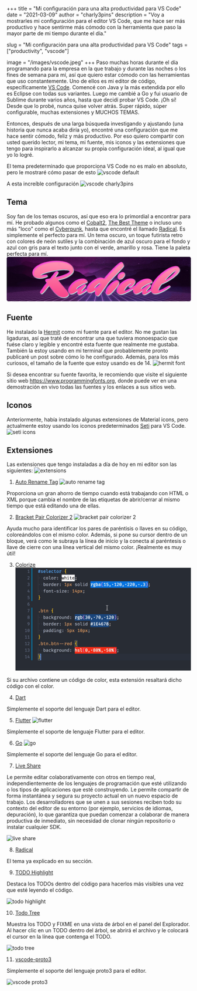 +++
title = "Mi configuración para una alta productividad para VS Code"
date = "2021-03-09"
author = "charly3pins"
description = "Voy a mostrarles mi configuración para el editor VS Code, que me hace ser más productivo y hace sentirme más cómodo con la herramienta que paso la mayor parte de mi tiempo durante el día."

slug = "Mi configuración para una alta productividad para VS Code"
tags = ["productivity", "vscode"]

image = "/images/vscode.jpeg"
+++
Paso muchas horas durante el día programando para la empresa en la que trabajo y durante las noches o los fines de semana para mí, así que quiero estar cómodo con las herramientas que uso constantemente. Uno de ellos es mi editor de código, específicamente [VS Code](https://code.visualstudio.com/). Comencé con Java y la más extendida por ello es Eclipse con todas sus variantes. Luego me cambié a Go y fui usuario de Sublime durante varios años, hasta que decidí probar VS Code. ¡Oh sí! Desde que lo probé, nunca quise volver atrás. Super rápido, súper configurable, muchas extensiones y MUCHOS TEMAS.

Entonces, después de una larga búsqueda investigando y ajustando (una historia que nunca acaba diría yo), encontré una configuración que me hace sentir cómodo, feliz y más productivo. Por eso quiero compartir con usted querido lector, mi tema, mi fuente, mis iconos y las extensiones que tengo para inspirarlo a alcanzar su propia configuración ideal, al igual que yo lo logré.

El tema predeterminado que proporciona VS Code no es malo en absoluto, pero le mostraré cómo pasar de esto
![vscode default](/images/productivity-setup-vscode/vscode-default.jpeg)

A esta increíble configuración
![vscode charly3pins](/images/productivity-setup-vscode/vscode-charly3pins.jpeg)

## Tema
Soy fan de los temas oscuros, así que eso era lo primordial a encontrar para mí. He probado algunos como el [Cobalt2](https://marketplace.visualstudio.com/items?itemName=wesbos.theme-cobalt2), [The Best Theme](https://marketplace.visualstudio.com/items?itemName=kohlbachjan.the-best-theme) o incluso uno más "loco" como el [Cyberpunk](https://marketplace.visualstudio.com/items?itemName=max-SS.cyberpunk), hasta que encontré el llamado [Radical](https://github.com/DHedgecock/radical-vscode/). Es simplemente el perfecto para mí. Un tema oscuro, un toque futirista retro con colores de neón sutiles y la combinación de azul oscuro para el fondo y azul con gris para el texto junto con el verde, amarillo y rosa. Tiene la paleta perfecta para mí.
![radical theme](https://raw.githubusercontent.com/DHedgecock/radical-vscode/master/assets/banner.png)

## Fuente
He instalado la [Hermit](https://github.com/pcaro90/hermit) como mi fuente para el editor. No me gustan las ligaduras, así que traté de encontrar una que tuviera  monoespacio que fuése claro y legible y encontré esta fuente que realmente me gustaba. También la estoy usando en mi terminal que probablemente pronto publicaré un post sobre cómo lo he configurado. Además, para los más curiosos, el tamaño de la fuente que estoy usando es de 14.
![hermit font](/images/productivity-setup-vscode/hermit-font.jpeg)

Si desea encontrar su fuente favorita, le recomiendo que visite el siguiente sitio web https://www.programmingfonts.org, donde puede ver en una demostración en vivo todas las fuentes y los enlaces a sus sitios web.

## Iconos
Anteriormente, había instalado algunas extensiones de Material icons, pero actualmente estoy usando los iconos predeterminados [Seti](https://marketplace.visualstudio.com/items?itemName=qinjia.seti-icons) para VS Code.
![seti icons](https://github.com/hellopao/vscode-seti-icons/raw/master/screenshot.png)

## Extensiones
Las extensiones que tengo instaladas a día de hoy en mi editor son las siguientes:
![extensions](/images/productivity-setup-vscode/vscode-extensions.jpeg)

1. [Auto Rename Tag](https://marketplace.visualstudio.com/items?itemName=formulahendry.auto-rename-tag)
![auto rename tag](https://github.com/formulahendry/vscode-auto-rename-tag/raw/master/images/usage.gif)

Proporciona un gran ahorro de tiempo cuando está trabajando con HTML o XML porque cambia el nombre de las etiquetas de abrir/cerrar al mismo tiempo que está editando una de ellas.

2. [Bracket Pair Colorizer 2](https://marketplace.visualstudio.com/items?itemName=CoenraadS.bracket-pair-colorizer-2)
![bracket pair colorizer 2](https://github.com/CoenraadS/Bracket-Pair-Colorizer-2/raw/master/images/example.png)

Ayuda mucho para identificar los pares de paréntisis o llaves en su código, coloreándolos con el mismo color. Además, si pone su cursor dentro de un bloque, verá como le subraya la línea de inicio y la conecta al paréntesis o llave de cierre con una línea vertical del mismo color. ¡Realmente es muy útil!

3. [Colorize](https://marketplace.visualstudio.com/items?itemName=kamikillerto.vscode-colorize)
![colorize](https://raw.githubusercontent.com/kamikillerto/vscode-colorize/master/assets/demo.gif)

Si su archivo contiene un código de color, esta extensión resaltará dicho código con el color.

4. [Dart](https://marketplace.visualstudio.com/items?itemName=Dart-Code.dart-code)

Simplemente el soporte del lenguaje Dart para el editor.

5. [Flutter](https://marketplace.visualstudio.com/items?itemName=Dart-Code.flutter)
![flutter](https://dartcode.org/images/marketplace/flutter_hot_reload.gif)

Simplemente el soporte de lenguaje Flutter para el editor.

6. [Go](https://marketplace.visualstudio.com/items?itemName=golang.Go)
![go](https://github.com/golang/vscode-go/raw/master/docs/images/completion-signature-help.gif)

Simplemente el soporte del lenguaje Go para el editor.

7. [Live Share](https://marketplace.visualstudio.com/items?itemName=MS-vsliveshare.vsliveshare)

Le permite editar colaborativamente con otros en tiempo real, independientemente de los lenguajes de programación que esté utilizando o los tipos de aplicaciones que esté construyendo. Le permite compartir de forma instantánea y segura su proyecto actual en un nuevo espacio de trabajo. Los desarrolladores que se unen a sus sesiones reciben todo su contexto del editor de su entorno (por ejemplo, servicios de idiomas, depuración), lo que garantiza que puedan comenzar a colaborar de manera productiva de inmediato, sin necesidad de clonar ningún repositorio o instalar cualquier SDK.

![live share](https://aka.ms/vsls/quickstart/invite)

8. [Radical](https://marketplace.visualstudio.com/items?itemName=dhedgecock.radical-vscode)

El tema ya explicado en su sección.

9. [TODO Highlight](https://marketplace.visualstudio.com/items?itemName=wayou.vscode-todo-highlight)

Destaca los TODOs dentro del código para hacerlos más visibles una vez que esté leyendo el código.

![todo highlight](https://github.com/wayou/vscode-todo-highlight/raw/master/assets/material-night-eighties.png)

10. [Todo Tree](https://marketplace.visualstudio.com/items?itemName=Gruntfuggly.todo-tree)

Muestra los TODO y FIXME en una vista de árbol en el panel del Explorador. Al hacer clic en un TODO dentro del árbol, se abrirá el archivo y le colocará el cursor en la línea que contenga el TODO.

![todo tree](https://raw.githubusercontent.com/Gruntfuggly/todo-tree/master/resources/screenshot.png)

11. [vscode-proto3](https://marketplace.visualstudio.com/items?itemName=zxh404.vscode-proto3)

Simplemente el soporte del lenguaje proto3 para el editor.

![vscode proto3](https://github.com/zxh0/vscode-proto3/raw/master/images/gif1.gif)
